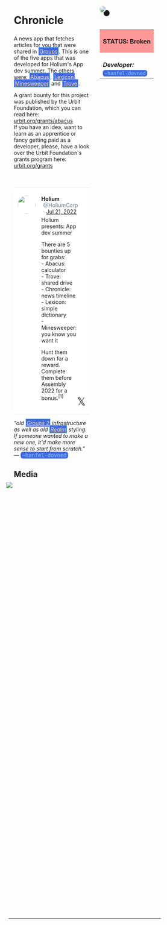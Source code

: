 <style>
	/* %wiki restyling */
.page a{display: inline-block;color: white;border: 1px solid black;margin-right: 6px;padding: 5px;background-color:#3366cc;border-radius:7px;}#page-title{display:none;}.sidebar{margin-right:-20px;padding-top:180px;background-image: url("https://i.imgur.com/enNS7bT.png");background-repeat:no-repeat;background-position-x:53%}#global-menu{border:2px solid cadetblue;}#global-menu a{display:block;margin-bottom:6px;}h1{font-size:2em;margin-top:0em}footer{text-align:left}
	/* Tooltip */
.tooltip {position: relative;display: inline-block;border-bottom: 1px dotted black;}
.tooltip .tooltiptext {visibility: hidden;width: 120px;background-color: black;color: #fff;text-align: center;padding: 5px 0;border-radius: 6px;
position: absolute;z-index: 1;}
.tooltip:hover .tooltiptext {visibility: visible;}
.logo {margin-top:-20px;margin-bottom:30px;margin-left:0px;box-shadow: 10px 10px;border-radius:30px;}
	/* Flexbox */
* {box-sizing: border-box;} body {margin: 0;} #main {display: flex;min-height: calc(100vh - 40vh);} #main > article {flex: 1;} #main > nav, #main > aside {flex: 0 0 20vw;} #main > nav {order: -1;} header{padding: 0em;} footer, article, nav, aside {padding: 1em;}
	/* Urmanac */
.urlink{display:inline-block;padding:1px 4px 1px 4px;font-family:monospace;color:LightSkyBlue; background:RoyalBlue;border-radius:6px;} .wlink{background-color: royalblue;border-radius: 0px;padding: 2px 2px 1px 2px;border: solid 1px lightskyblue;color: wheat;} .xlink{background-color: rgba(130, 130, 130, 20%);border-radius: 0px;padding: 2px 2px 1px 2px;border: solid 1px lightskyblue;color: black;} h5{margin-bottom:-1em;font-family:sans-serif}
img {max-width:100%;} .avator {border-radius:100px;width:48px;margin-right: 15px;} .tweet-wrap {max-width:490px;background: #fff;margin: 0 auto;margin-top: 50px;border-radius:3px;padding: 20px 30px 20px 10px;border-bottom: 1px solid #e6ecf0;border-top: 1px solid #e6ecf0;}.tweet-header {display: flex;align-items:flex-start;font-size:14px;}
.tweet-header-info {font-weight:bold;} .tweet-header-info span {color:#657786;font-weight:normal;margin-left: 5px;} .tweet-header-info p {font-weight:normal;margin-top: 5px;} .tweet-img-wrap {padding-left: 60px;}
</style>
<link href="https://fonts.googleapis.com/css?family=Asap" rel="stylesheet">
<link href="https://fonts.googleapis.com/css?family=Roboto" rel="stylesheet">



<div id="main"><article>

# Chronicle

A news app that fetches articles for you that were shared in <a class="wlink" href="https://bordex-ripdur.tlon.network/wiki/urmanac/tlon">Groups</a>. This is one of the five apps that was developed for Holium's App dev summer. The others were: <a class="wlink" href="https://bordex-ripdur.tlon.network/wiki/urmanac/abacus">Abacus</a>, <a class="wlink" href="https://bordex-ripdur.tlon.network/wiki/urmanac/lexicon">Lexicon</a>, <a class="wlink" href="https://bordex-ripdur.tlon.network/wiki/urmanac/minesweeper">Minesweeper</a> and <a class="wlink" href="https://bordex-ripdur.tlon.network/wiki/urmanac/trove">Trove</a>.

A grant bounty for this project was published by the Urbit Foundation, which you can read here: [urbit.org/grants/abacus](https://urbit.org/grants/chronicle) <br>
If you have an idea, want to learn as an apprentice or fancy getting paid as a developer, please, have a look over the Urbit Foundation's grants program here: [urbit.org/grants](https://urbit.org/grants)

<div class="tweet-wrap">
  <div class="tweet-header">
    <img src="https://pbs.twimg.com/profile_images/1714396602545123328/wrN28Q5j_400x400.jpg" alt="" class="avator">
    <div class="tweet-header-info">
      Holium <span>@HoliumCorp</span><span> · <a href="https://x.com/HoliumCorp/status/1550174474141671427">Jul 21, 2022</a>
</span>
      <p>Holium presents: App dev summer</p>
      <p>There are 5 bounties up for grabs:
      <br>- Abacus: calculator
      <br>- Trove: shared drive
      <br>- Chronicle: news timeline
      <br>- Lexicon: simple dictionary
      <br>- Minesweeper: you know you want it</p>
      <p>Hunt them down for a reward. Complete them before Assembly 2022 for a bonus.<sup>[1]</sup></p>
    </div>    
  </div>
<span style="float: right;position: relative;font-size: 2em;top: -30;right: -20;">𝕏</span>
</div>

<i>"old <a class="wlink" href="https://bordex-ripdur.tlon.network/wiki/urmanac/tlon">Groups 2</a> infrastructure as well as old <a class="wlink" href="https://bordex-ripdur.tlon.network/wiki/urmanac/realm">Realm</a> styling. If someone wanted to make a new one, it'd make more sense to start from scratch."</i> — <span class="urlink"> ~hanfel-dovned </span>

## Media

<img src="https://i.imgur.com/y597taB.png" style="margin-left:-20px;margin-top:-10px;max-width:320px">

</article><aside>

<img src="https://i.imgur.com/LHM0PyW.jpeg" class="logo">

<table style="width:100%">
  <tr><th style="background-color:#ff9999">

STATUS: Broken

</th></tr>
  <tr><td>
	<h5>   Developer: </h5><br><span class="urlink"> ~hanfel-dovned </span>
  </td></tr>
</table> 

</aside></div>

---------------------------------

